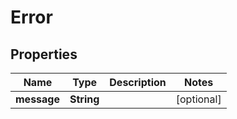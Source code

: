 
# Error

## Properties
Name | Type | Description | Notes
------------ | ------------- | ------------- | -------------
**message** | **String** |  |  [optional]



